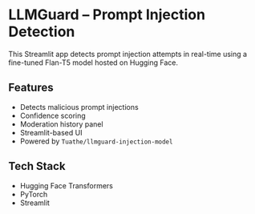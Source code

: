 #  LLMGuard – Prompt Injection Detection

This Streamlit app detects prompt injection attempts in real-time using a fine-tuned Flan-T5 model hosted on Hugging Face.

##  Features
- Detects malicious prompt injections
- Confidence scoring
- Moderation history panel
- Streamlit-based UI
- Powered by `Tuathe/llmguard-injection-model`

##  Tech Stack
- Hugging Face Transformers
- PyTorch
- Streamlit
